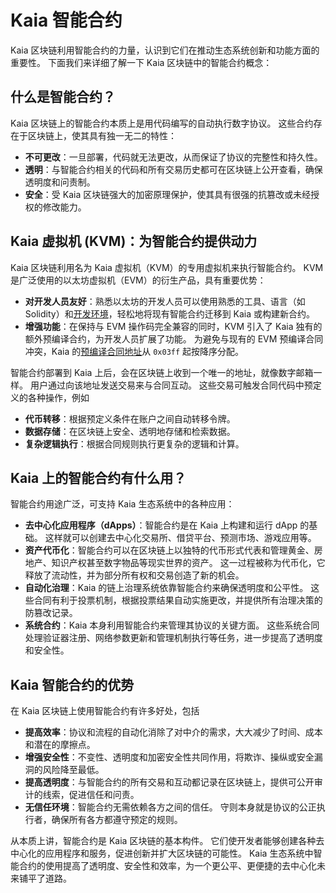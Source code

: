 # Kaia 智能合约

Kaia 区块链利用智能合约的力量，认识到它们在推动生态系统创新和功能方面的重要性。 下面我们来详细了解一下 Kaia 区块链中的智能合约概念：

## 什么是智能合约？ <a id="what-are-smart-contracts"></a>

Kaia 区块链上的智能合约本质上是用代码编写的自动执行数字协议。 这些合约存在于区块链上，使其具有独一无二的特性：

- **不可更改**：一旦部署，代码就无法更改，从而保证了协议的完整性和持久性。
- **透明**：与智能合约相关的代码和所有交易历史都可在区块链上公开查看，确保透明度和问责制。
- **安全**：受 Kaia 区块链强大的加密原理保护，使其具有很强的抗篡改或未经授权的修改能力。

## Kaia 虚拟机 (KVM)：为智能合约提供动力<a id="kaia-virtual-machine-powering-smart-contracts"></a>

Kaia 区块链利用名为 Kaia 虚拟机（KVM）的专用虚拟机来执行智能合约。 KVM 是广泛使用的以太坊虚拟机（EVM）的衍生产品，具有重要优势：

- **对开发人员友好**：熟悉以太坊的开发人员可以使用熟悉的工具、语言（如 Solidity）和[开发环境](../../build/smart-contracts/ide-and-tools/ide-and-tools.md)，轻松地将现有智能合约迁移到 Kaia 或构建新合约。
- **增强功能**：在保持与 EVM 操作码完全兼容的同时，KVM 引入了 Kaia 独有的额外预编译合约，为开发人员扩展了功能。 为避免与现有的 EVM 预编译合同冲突，Kaia 的[预编译合同地址](precompiled-contracts.md)从 `0x03ff` 起按降序分配。

智能合约部署到 Kaia 上后，会在区块链上收到一个唯一的地址，就像数字邮箱一样。 用户通过向该地址发送交易来与合同互动。 这些交易可触发合同代码中预定义的各种操作，例如

- **代币转移**：根据预定义条件在账户之间自动转移令牌。
- **数据存储**：在区块链上安全、透明地存储和检索数据。
- **复杂逻辑执行**：根据合同规则执行更复杂的逻辑和计算。

## Kaia 上的智能合约有什么用？ <a id="what-are-smart-contracts-used-for-on-kaia"></a>

智能合约用途广泛，可支持 Kaia 生态系统中的各种应用：

- **去中心化应用程序（dApps）**：智能合约是在 Kaia 上构建和运行 dApp 的基础。 这样就可以创建去中心化交易所、借贷平台、预测市场、游戏应用等。
- **资产代币化**：智能合约可以在区块链上以独特的代币形式代表和管理黄金、房地产、知识产权甚至数字物品等现实世界的资产。 这一过程被称为代币化，它释放了流动性，并为部分所有权和交易创造了新的机会。
- **自动化治理**：Kaia 的链上治理系统依靠智能合约来确保透明度和公平性。 这些合同有利于投票机制，根据投票结果自动实施更改，并提供所有治理决策的防篡改记录。
- **系统合约**：Kaia 本身利用智能合约来管理其协议的关键方面。 这些系统合同处理验证器注册、网络参数更新和管理机制执行等任务，进一步提高了透明度和安全性。

## Kaia 智能合约的优势<a id="benefits-of-smart-contracts-on-kaia"></a>

在 Kaia 区块链上使用智能合约有许多好处，包括

- **提高效率**：协议和流程的自动化消除了对中介的需求，大大减少了时间、成本和潜在的摩擦点。
- **增强安全性**：不变性、透明度和加密安全性共同作用，将欺诈、操纵或安全漏洞的风险降至最低。
- **提高透明度**：与智能合约的所有交易和互动都记录在区块链上，提供可公开审计的线索，促进信任和问责。
- **无信任环境**：智能合约无需依赖各方之间的信任。 守则本身就是协议的公正执行者，确保所有各方都遵守预定的规则。

从本质上讲，智能合约是 Kaia 区块链的基本构件。 它们使开发者能够创建各种去中心化的应用程序和服务，促进创新并扩大区块链的可能性。 Kaia 生态系统中智能合约的使用提高了透明度、安全性和效率，为一个更公平、更便捷的去中心化未来铺平了道路。
